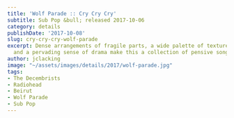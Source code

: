 ```yaml
---
title: 'Wolf Parade :: Cry Cry Cry'
subtitle: Sub Pop &bull; released 2017-10-06
category: details
publishDate: '2017-10-08'
slug: cry-cry-cry-wolf-parade
excerpt: Dense arrangements of fragile parts, a wide palette of textures and tempos,
  and a pervading sense of drama make this a collection of pensive songs
author: jclacking
image: "~/assets/images/details/2017/wolf-parade.jpg"
tags:
- The Decembrists
- Radiohead
- Beirut
- Wolf Parade
- Sub Pop
---
```



